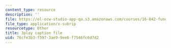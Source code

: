 ```yaml
---
content_type: resource
description: ''
file: https://ol-ocw-studio-app-qa.s3.amazonaws.com/courses/16-842-fundamentals-of-systems-engineering-fall-2015/76cfe3b3f5973ae99ee6f7546fc6d7d2_7IqUQUic5cI.srt
file_type: application/x-subrip
resourcetype: Other
title: 3play caption file
uid: 76cfe3b3-f597-3ae9-9ee6-f7546fc6d7d2
---
```

